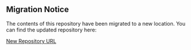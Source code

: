 ## Migration Notice

The contents of this repository have been migrated to a new location. You can find the updated repository here:

[New Repository URL](https://github.com/midas-apps/contracts)
